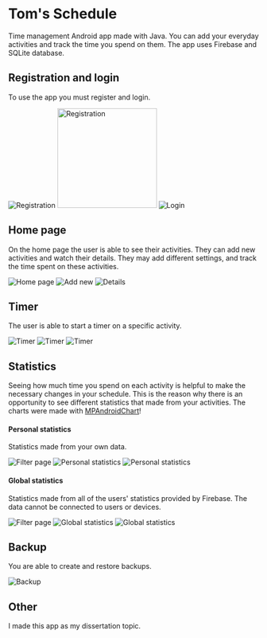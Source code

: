 # Tom's Schedule

Time management Android app made with Java. You can add your everyday activities and track the time you spend on them.
The app uses Firebase and SQLite database.

## Registration and login

To use the app you must register and login.

![Registration](screenshots/register.jpg)
<img src="screenshots/register.jpg" alt="Registration" width="200"/>
![Login](screenshots/login.jpg)

## Home page

On the home page the user is able to see their activities. They can add new activities and watch their details.
They may add different settings, and track the time spent on these activities.

![Home page](screenshots/homepage.jpg)
![Add new](screenshots/addnewactivity.jpg)
![Details](screenshots/details.jpg)

## Timer

The user is able to start a timer on a specific activity.

![Timer](screenshots/timer1.jpg)
![Timer](screenshots/timer2.jpg)
![Timer](screenshots/timer3.jpg)

## Statistics

Seeing how much time you spend on each activity is helpful to make the necessary changes in your schedule. This is the reason why there is an opportunity to see different statistics that made from your activities.
The charts were made with [MPAndroidChart](https://github.com/PhilJay/MPAndroidChart)!

#### Personal statistics

Statistics made from your own data.

![Filter page](screenshots/personalstatistics.jpg)
![Personal statistics](screenshots/pstatistics1.jpg)
![Personal statistics](screenshots/pstatistics2.jpg)

#### Global statistics

Statistics made from all of the users' statistics provided by Firebase. The data cannot be connected to users or devices.

![Filter page](screenshots/globalstatistics.jpg)
![Global statistics](screenshots/gstatistics1.jpg)
![Global statistics](screenshots/gstatistics2.jpg)

## Backup

You are able to create and restore backups.

![Backup](screenshots/backup.jpg)

## Other

I made this app as my dissertation topic.
